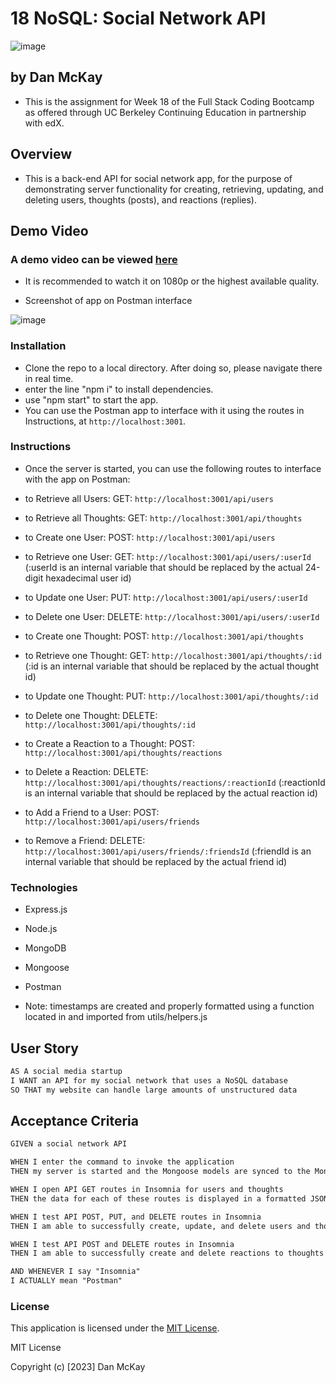 # 18 NoSQL: Social Network API
![image](https://img.shields.io/badge/License-MIT-slateblue.svg)

## by Dan McKay
* This is the assignment for Week 18 of the Full Stack Coding Bootcamp as offered through UC Berkeley Continuing Education in partnership with edX.

## Overview
* This is a back-end API for social network app, for the purpose of demonstrating server functionality for creating, retrieving, updating, and deleting users, thoughts (posts), and reactions (replies).

## Demo Video
### A demo video can be viewed [here](https://drive.google.com/file/d/1qV1IvXh6J1E-UTecCUJ5VVedTVqG4cmw/view)
* It is recommended to watch it on 1080p or the highest available quality.

* Screenshot of app on Postman interface

![image](https://github.com/DanielFMcKay/Social-Network-API/assets/123746582/01c4d57a-1fb8-4717-9a40-57c387657966)

### Installation
* Clone the repo to a local directory. After doing so, please navigate there in real time.
* enter the line "npm i" to install dependencies.
* use "npm start" to start the app.
* You can use the Postman app to interface with it using the routes in Instructions, at `http://localhost:3001`.

### Instructions
* Once the server is started, you can use the following routes to interface with the app on Postman:
  
* to Retrieve all Users: GET: `http://localhost:3001/api/users`
* to Retrieve all Thoughts: GET: `http://localhost:3001/api/thoughts`
 
* to Create one User: POST: `http://localhost:3001/api/users`
* to Retrieve one User: GET: `http://localhost:3001/api/users/:userId` (:userId is an internal variable that should be replaced by the actual 24-digit hexadecimal user id)
* to Update one User: PUT: `http://localhost:3001/api/users/:userId`
* to Delete one User: DELETE: `http://localhost:3001/api/users/:userId`

* to Create one Thought: POST: `http://localhost:3001/api/thoughts`
* to Retrieve one Thought: GET: `http://localhost:3001/api/thoughts/:id` (:id is an internal variable that should be replaced by the actual thought id)
* to Update one Thought: PUT: `http://localhost:3001/api/thoughts/:id`
* to Delete one Thought: DELETE: `http://localhost:3001/api/thoughts/:id`

* to Create a Reaction to a Thought: POST: `http://localhost:3001/api/thoughts/reactions`
* to Delete a Reaction: DELETE: `http://localhost:3001/api/thoughts/reactions/:reactionId` (:reactionId is an internal variable that should be replaced by the actual reaction id)

* to Add a Friend to a User: POST: `http://localhost:3001/api/users/friends`
* to Remove a Friend: DELETE: `http://localhost:3001/api/users/friends/:friendsId` (:friendId is an internal variable that should be replaced by the actual friend id)



### Technologies
* Express.js
* Node.js
* MongoDB
* Mongoose
* Postman

* Note: timestamps are created and properly formatted using a function located in and imported from utils/helpers.js

## User Story

```md
AS A social media startup
I WANT an API for my social network that uses a NoSQL database
SO THAT my website can handle large amounts of unstructured data
```

## Acceptance Criteria

```md
GIVEN a social network API

WHEN I enter the command to invoke the application
THEN my server is started and the Mongoose models are synced to the MongoDB database

WHEN I open API GET routes in Insomnia for users and thoughts
THEN the data for each of these routes is displayed in a formatted JSON

WHEN I test API POST, PUT, and DELETE routes in Insomnia
THEN I am able to successfully create, update, and delete users and thoughts in my database

WHEN I test API POST and DELETE routes in Insomnia
THEN I am able to successfully create and delete reactions to thoughts and add and remove friends to a user’s friend list

AND WHENEVER I say "Insomnia"
I ACTUALLY mean "Postman"
```

### License
This application is licensed under the [MIT License](https://choosealicense.com/licenses/mit/).

MIT License

Copyright (c) [2023] Dan McKay


